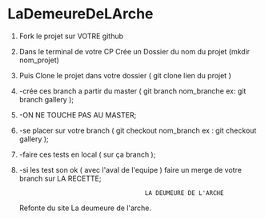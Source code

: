 # LaDemeureDeLArche
1. Fork le projet sur VOTRE github 
2. Dans le terminal de votre CP Crée un Dossier du nom du projet (mkdir nom_projet)
3. Puis Clone le projet dans votre dossier ( git clone lien du projet )
4. -crée ces branch a partir du master ( git branch nom_branche ex: git branch gallery );
5. -ON NE TOUCHE PAS AU MASTER;
6. -se placer sur votre branch ( git checkout nom_branch ex : git checkout gallery );
7. -faire ces tests en local ( sur ça branch );
8. -si les test son ok ( avec l'aval de l'equipe ) faire un merge de votre branch sur LA RECETTE;

  

                                          LA DEUMEURE DE L'ARCHE

      Refonte du site La deumeure de l'arche. 
